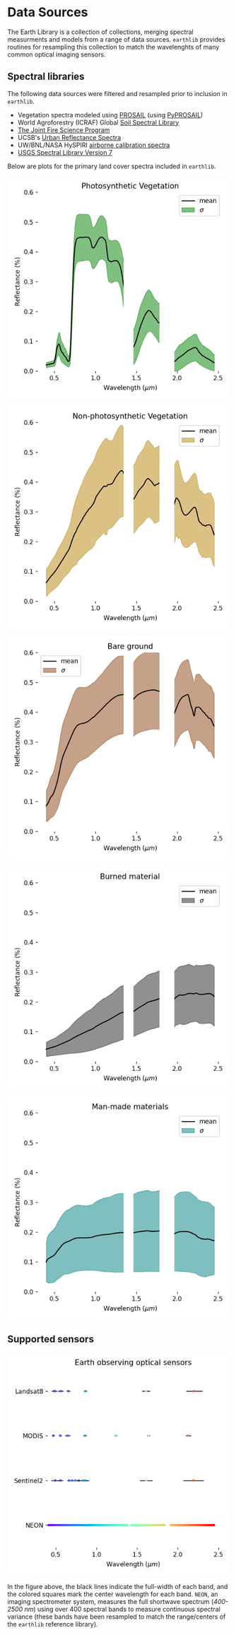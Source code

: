 # Data Sources

The Earth Library is a collection of collections, merging spectral measurments and models from a range of data sources. `earthlib` provides routines for resampling this collection to match the wavelenghts of many common optical imaging sensors.


## Spectral libraries

The following data sources were filtered and resampled prior to inclusion in `earthlib`.

- Vegetation spectra modeled using [PROSAIL](http://teledetection.ipgp.jussieu.fr/prosail/) (using [PyPROSAIL](https://pyprosail.readthedocs.io/en/latest/))
- World Agroforestry (ICRAF) Global [Soil Spectral Library](https://www.worldagroforestry.org/sd/landhealth/soil-plant-spectral-diagnostics-laboratory/soil-spectra-library)
- [The Joint Fire Science Program](https://www.frames.gov/assessing-burn-severity/spectral-library/overview)
- UCSB's [Urban Reflectance Spectra](https://ecosis.org/package/urban-reflectance-spectra-from-santa-barbara--ca)
- UW/BNL/NASA HySPIRI [airborne calibration spectra](https://ecosis.org/package/uw-bnl-nasa-hyspiri-airborne-campaign-leaf-and-canopy-spectra-and-trait-data)
- [USGS Spectral Library Version 7](https://www.sciencebase.gov/catalog/item/5807a2a2e4b0841e59e3a18d)


Below are plots for the primary land cover spectra included in `earthlib`.

![earthlib photosynthetic vegetation spectra](img/spectra-vegetation-mean-stdv.png)

![earthlib non-photosynthetic vegetation spectra](img/spectra-npv-mean-stdv.png)

![earthlib bare ground spectra](img/spectra-bare-mean-stdv.png)

![earthlib burned spectra](img/spectra-burn-mean-stdv.png)

![earthlib vegetation spectra](img/spectra-urban-mean-stdv.png)


## Supported sensors

![earthlib satellite instruments](img/supported-sensors.png)

In the figure above, the black lines indicate the full-width of each band, and the colored squares mark the center wavelength for each band. `NEON`, an imaging spectrometer system, measures the full shortwave spectrum (*400-2500 nm*) using over 400 spectral bands to measure continuous spectral variance (these bands have been resampled to match the range/centers of the `earthlib` reference library).
